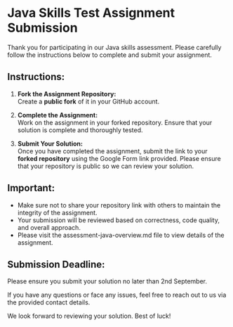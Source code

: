# Java Skills Test Assignment Submission

Thank you for participating in our Java skills assessment. Please carefully follow the instructions below to complete and submit your assignment.

## Instructions:

1. **Fork the Assignment Repository:**  
   Create a **public fork** of it in your GitHub account.

2. **Complete the Assignment:**  
   Work on the assignment in your forked repository. Ensure that your solution is complete and thoroughly tested.

3. **Submit Your Solution:**  
   Once you have completed the assignment, submit the link to your **forked repository** using the Google Form link provided. Please ensure that your repository is public so we can review your solution.

## Important:
- Make sure not to share your repository link with others to maintain the integrity of the assignment.
- Your submission will be reviewed based on correctness, code quality, and overall approach.
- Please visit the assessment-java-overview.md file to view details of the assignment.

## Submission Deadline:
Please ensure you submit your solution no later than 2nd September. 

If you have any questions or face any issues, feel free to reach out to us via the provided contact details.

We look forward to reviewing your solution. Best of luck!